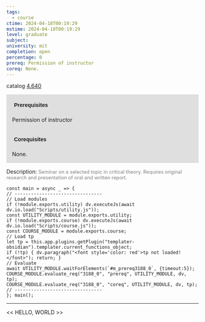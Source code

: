 ```yaml
---
tags:
  - course
ctime: 2024-04-18T00:19:29
mstime: 2024-04-18T00:19:29
level: graduate
subject: 
university: mit
completion: open
percentage: 0
prereq: Permission of instructor
coreq: None.
---
```


catalog [4.640](http://student.mit.edu/catalog/m4f.html#4.640)

<span style="display: block; padding: 15px; background-color: rgb(100, 100, 100, 0.2);"><font id="m_prereq3188_0" style="display: block; font-family: Arial, sans-serif; font-weight: bold; padding: 5px">Prerequisites</font><br><span id="prereq3188_0">Permission of instructor</span></span>
<span style="display: block; padding: 15px; background-color: rgb(100, 100, 100, 0.2);"><font id="m_coreq3188_0" style="display: block; font-family: Arial, sans-serif; font-weight: bold; padding: 5px">Corequisites</font><br><span id="coreq3188_0">None.</span></span>

<font style="">Description:</font>
<font style="color: grey; font-size: 0.8rem;">Seminar on a selected topic in critical theory. Requires original research and presentation of oral and written report.</font>

```dataviewjs
const main = async _ => {
// --------------------------------
// Load modules
if (!module.exports.utility) dv.executeJs(await dv.io.load("Scripts/utility.js"));
const UTILITY_MODULE = module.exports.utility;
if (!module.exports.course) dv.executeJs(await dv.io.load("Scripts/course.js"));
const COURSE_MODULE = module.exports.course;
// Load tp
let tp = this.app.plugins.getPlugin("templater-obsidian").templater.current_functions_object;
if (!tp) { dv.paragraph("<font style='color: red'>tp not loaded!</font>"); return; }
// Evaluate
await UTILITY_MODULE.waitForElements(`#m_prereq3188_0`, {timeout:5});
COURSE_MODULE.evaluate_req("3188_0", "prereq", UTILITY_MODULE, dv, tp);
COURSE_MODULE.evaluate_req("3188_0", "coreq", UTILITY_MODULE, dv, tp);
// --------------------------------
}; main();
```

---

<< HELLO, WORLD >>

